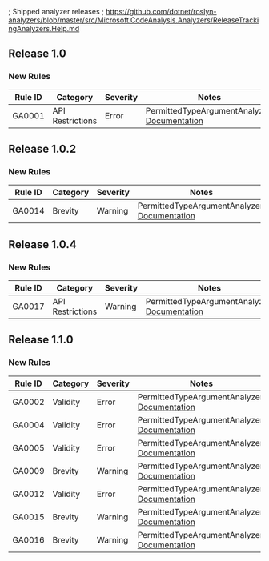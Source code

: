 ﻿; Shipped analyzer releases
; https://github.com/dotnet/roslyn-analyzers/blob/master/src/Microsoft.CodeAnalysis.Analyzers/ReleaseTrackingAnalyzers.Help.md

## Release 1.0

### New Rules

Rule ID | Category | Severity | Notes
--------|----------|----------|-------
GA0001 | API Restrictions | Error | PermittedTypeArgumentAnalyzer, [Documentation](../../docs/rules/GA0001.md)

## Release 1.0.2

### New Rules

Rule ID | Category | Severity | Notes
--------|----------|----------|-------
GA0014 | Brevity | Warning | PermittedTypeArgumentAnalyzer, [Documentation](../../docs/rules/GA0014.md)

## Release 1.0.4

### New Rules

Rule ID | Category | Severity | Notes
--------|----------|----------|-------
GA0017 | API Restrictions | Warning | PermittedTypeArgumentAnalyzer, [Documentation](../../docs/rules/GA0017.md)

## Release 1.1.0

### New Rules

Rule ID | Category | Severity | Notes
--------|----------|----------|-------
GA0002 | Validity | Error | PermittedTypeArgumentAnalyzer, [Documentation](../../docs/rules/GA0002.md)
GA0004 | Validity | Error | PermittedTypeArgumentAnalyzer, [Documentation](../../docs/rules/GA0004.md)
GA0005 | Validity | Error | PermittedTypeArgumentAnalyzer, [Documentation](../../docs/rules/GA0005.md)
GA0009 | Brevity | Warning | PermittedTypeArgumentAnalyzer, [Documentation](../../docs/rules/GA0009.md)
GA0012 | Validity | Error | PermittedTypeArgumentAnalyzer, [Documentation](../../docs/rules/GA0012.md)
GA0015 | Brevity | Warning | PermittedTypeArgumentAnalyzer, [Documentation](../../docs/rules/GA0015.md)
GA0016 | Brevity | Warning | PermittedTypeArgumentAnalyzer, [Documentation](../../docs/rules/GA0016.md)
